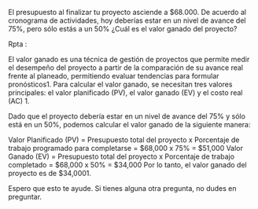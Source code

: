 El presupuesto al finalizar tu proyecto asciende a $68.000. De acuerdo al cronograma de actividades, hoy deberías estar en un nivel de avance del 75%, pero sólo estás a un 50% ¿Cuál es el valor ganado del proyecto?

Rpta :

El valor ganado es una técnica de gestión de proyectos que permite medir el desempeño del proyecto a partir de la comparación de su avance real frente al planeado, permitiendo evaluar tendencias para formular pronósticos1. Para calcular el valor ganado, se necesitan tres valores principales: el valor planificado (PV), el valor ganado (EV) y el costo real (AC) 1.

Dado que el proyecto debería estar en un nivel de avance del 75% y sólo está en un 50%, podemos calcular el valor ganado de la siguiente manera:

Valor Planificado (PV) = Presupuesto total del proyecto x Porcentaje de trabajo programado para completarse = $68,000 x 75% = $51,000
Valor Ganado (EV) = Presupuesto total del proyecto x Porcentaje de trabajo completado = $68,000 x 50% = $34,000
Por lo tanto, el valor ganado del proyecto es de $34,0001.

Espero que esto te ayude. Si tienes alguna otra pregunta, no dudes en preguntar.
